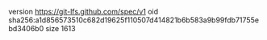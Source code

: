 version https://git-lfs.github.com/spec/v1
oid sha256:a1d856573510c682d19625f110507d414821b6b583a9b99fdb71755ebd3406b0
size 1613
